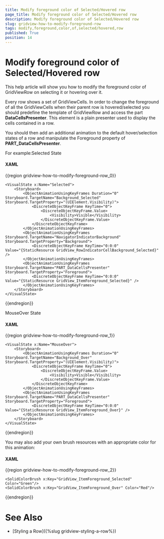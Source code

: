 ```yaml
---
title: Modify foreground color of Selected/Hovered row
page_title: Modify foreground color of Selected/Hovered row
description: Modify foreground color of Selected/Hovered row
slug: gridview-how-to-modify-foreground-row
tags: modify,foreground,color,of,selected/hovered,row
published: True
position: 14
---
```


# Modify foreground color of Selected/Hovered row



This help article will show you how to modify the foreground color of GridViewRow on selecting it or hovering over it.

Every row shows a set of GridViewCells. In order to change the foreground of all the GridViewCells when their parent row is hovered/selected you should predefine the template of GridViewRow and access the part __DataCellsPresenter__. This element is a plain presenter used to display the cells contained in a row.

You should then add an additional animation to the default hover/selection states of a row and manipulate the Foreground property of __PART_DataCellsPresenter__. 

For example:Selected State

#### __XAML__

{{region gridview-how-to-modify-foreground-row_0}}

	<VisualState x:Name="Selected">
	    <Storyboard>
	        <ObjectAnimationUsingKeyFrames Duration="0" Storyboard.TargetName="Background_Selected"
	Storyboard.TargetProperty="(UIElement.Visibility)">
	            <DiscreteObjectKeyFrame KeyTime="0">
	                <DiscreteObjectKeyFrame.Value>
	                    <Visibility>Visible</Visibility>
	                </DiscreteObjectKeyFrame.Value>
	            </DiscreteObjectKeyFrame>
	        </ObjectAnimationUsingKeyFrames>
	        <ObjectAnimationUsingKeyFrames Storyboard.TargetName="NavigatorIndicatorBackground"
	Storyboard.TargetProperty="Background">
	            <DiscreteObjectKeyFrame KeyTime="0:0:0"
	Value="{StaticResource GridView_RowIndicatorCellBackground_Selected}" />
	        </ObjectAnimationUsingKeyFrames>
	        <ObjectAnimationUsingKeyFrames Storyboard.TargetName="PART_DataCellsPresenter"
	Storyboard.TargetProperty="Foreground">
	            <DiscreteObjectKeyFrame KeyTime="0:0:0"
	Value="{StaticResource GridView_ItemForeground_Selected}" />
	        </ObjectAnimationUsingKeyFrames>
	    </Storyboard>
	</VisualState>
{{endregion}}

MouseOver State

#### __XAML__

{{region gridview-how-to-modify-foreground-row_1}}

	<VisualState x:Name="MouseOver">
	    <Storyboard>
	        <ObjectAnimationUsingKeyFrames Duration="0" Storyboard.TargetName="Background_Over"
	Storyboard.TargetProperty="(UIElement.Visibility)">
	            <DiscreteObjectKeyFrame KeyTime="0">
	                <DiscreteObjectKeyFrame.Value>
	                    <Visibility>Visible</Visibility>
	                </DiscreteObjectKeyFrame.Value>
	            </DiscreteObjectKeyFrame>
	        </ObjectAnimationUsingKeyFrames>
	        <ObjectAnimationUsingKeyFrames Storyboard.TargetName="PART_DataCellsPresenter"
	Storyboard.TargetProperty="Foreground">
	            <DiscreteObjectKeyFrame KeyTime="0:0:0"
	Value="{StaticResource GridView_ItemForeground_Over}" />
	        </ObjectAnimationUsingKeyFrames>
	    </Storyboard>
	</VisualState>
{{endregion}}

You may also add your own brush resources with an appropriate color for this animation:
        
#### __XAML__

{{region gridview-how-to-modify-foreground-row_2}}

	<SolidColorBrush x:Key="GridView_ItemForeground_Selected" Color="Green"/>
	<SolidColorBrush x:Key="GridView_ItemForeground_Over" Color="Red"/>
{{endregion}}

# See Also

 * [Styling a Row]({%slug gridview-styling-a-row%})
